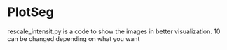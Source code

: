 # PlotSeg

rescale_intensit.py is a code to show the images in better visualization.
10 can be changed depending on what you want

